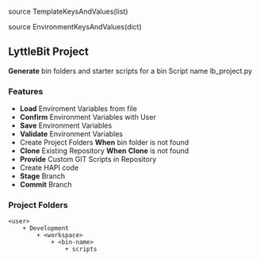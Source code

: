 
source TemplateKeysAndValues(list)


source EnvironmentKeysAndValues(dict)

## LyttleBit Project
__Generate__ bin folders and starter scripts for a bin
     Script name lb_project.py
### Features
* __Load__ Enviroment Variables from file
* __Confirm__ Environment Variables with User
* __Save__ Environment Variables
* __Validate__ Environment Variables
* Create Project Folders __When__ bin folder is not found
* __Clone__ Existing Repository __When__ __Clone__ is not found
* __Provide__ Custom GIT Scripts in Repository
* Create HAPI code
* __Stage__ Branch
* __Commit__ Branch
### Project Folders
```
<user>
    + Development
        + <workspace>
            + <bin-name>
                + scripts
```
